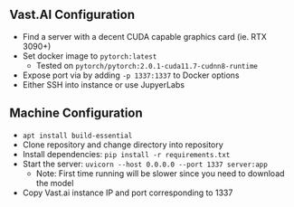 ## Vast.AI Configuration
- Find a server with a decent CUDA capable graphics card (ie. RTX 3090+)
- Set docker image to `pytorch:latest`
    - Tested on `pytorch/pytorch:2.0.1-cuda11.7-cudnn8-runtime`
- Expose port via by adding `-p 1337:1337` to Docker options
- Either SSH into instance or use JupyerLabs

## Machine Configuration
- `apt install build-essential`
- Clone repository and change directory into repository
- Install dependencies: `pip install -r requirements.txt`
- Start the server: `uvicorn --host 0.0.0.0 --port 1337 server:app`
    - Note: First time running will be slower since you need to download the model
- Copy Vast.ai instance IP and port corresponding to 1337